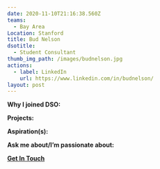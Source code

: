 ```yaml
---
date: 2020-11-10T21:16:38.560Z
teams:
  - Bay Area
Location: Stanford
title: Bud Nelson
dsotitle:
  - Student Consultant
thumb_img_path: /images/budnelson.jpg
actions:
  - label: LinkedIn
    url: https://www.linkedin.com/in/budnelson/
layout: post
---
```

**Why I joined DSO:**

**Projects:**

**Aspiration(s):**

**Ask me about/I’m passionate about:** 

**[Get In Touch](mailto:budnelson@dsoglobal.org)**